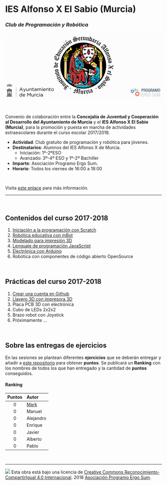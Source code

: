 # IES Alfonso X El Sabio (Murcia)
### *Club de Programación y Robótica*

![](IESAX.png)

<br />

Convenio de colaboración entre la **Concejalía de Juventud y Cooperación al Desarrollo del Ayuntamiento de Murcia** y el **IES Alfonso X El Sabio (Murcia)**, para la promoción y puesta en marcha de actividades extraescolares durante el curso escolar 2017/2018. 

- **Actividad**: Club gratuito de programación y robótica para jóvenes.
- **Destinatarios**: Alumnos del IES Alfonso X de Murcia.
  - Iniciación: 1º-2ºESO
  - Avanzado: 3º-4º ESO y 1º-2º Bachiller
- **Imparte**: Asociación Programo Ergo Sum.
- **Horario**: Todos los viernes de 16:00 a 18:00

<br />

Visita [este enlace](https://www.iax.es/blog/2018/01/31/firma-convenios-subvencion-actividades-extraescolares-ayuntamiento-murcia/) para más información.

***


<br />


## Contenidos del curso 2017-2018

1. [Iniciación a la programación con Scratch](https://www.programoergosum.com/cursos-online/scratch)
2. [Robótica educativa con mBot](https://www.programoergosum.com/cursos-online/robotica-educativa)
3. [Modelado para impresión 3D](https://www.programoergosum.com/cursos-online/impresion-3d)
4. [Lenguaje de programación JavaScript](https://www.aprendeprogramando.es/cursos-online/javascript)
5. [Electrónica con Arduino](https://www.programoergosum.com/cursos-online/arduino)
6. Robótica con componentes de código abierto OpenSource


<br />


## Prácticas del curso 2017-2018

1. [Crear una cuenta en Github](I-Crear-cuenta/README.md)
2. [Llavero 3D con impresora 3D](II-Llavero-3D/README.md)
3. Placa PCB 3D con electrónica
4. Cubo de LEDs 2x2x2
5. Brazo robot con Joystick
6. Próximamente ...


<br>


## Sobre las entregas de ejercicios

En las sesiones se plantean diferentes **ejercicios** que se deberán entregar y añadir a [este repositorio](https://github.com/ProgramoErgoSum/IES-Alfonso-X-Murcia) para obtener **puntos**. Se publicará un **Ranking** con los nombres de todos los que han entregado y la cantidad de **puntos** conseguidos.


#### Ranking

| Puntos | Autor | 
| :---:  | :---  |
| 0     | [Mark](https://github.com/LEGOMAN7) |
| 0     | Manuel |
| 0     | Alejandro |
| 0     | Enrique |
| 0     | Javier |
| 0     | Alberto |
| 0     | Pablo |



<br>

***

<img src="http://i.creativecommons.org/l/by-sa/4.0/88x31.png" />
Esta obra está bajo una licencia de <a href="https://creativecommons.org/licenses/by-sa/4.0/deed.es_ES">Creative Commons Reconocimiento-CompartirIgual 4.0 Internacional</a>. 
2018 <a href="https://www.programoergosum.com">Asociación Programo Ergo Sum</a>.
